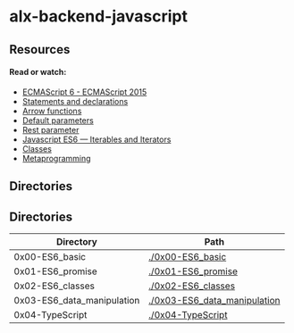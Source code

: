 # alx-backend-javascript
## Resources

#### Read or watch:

* [ECMAScript 6 - ECMAScript 2015](https://intranet.alxswe.com/rltoken/NW1dFLFExQ12_hD8yvkV3A)
* [Statements and declarations](https://intranet.alxswe.com/rltoken/sroRUsUvOZV28V99MHDenw)
* [Arrow functions](https://intranet.alxswe.com/rltoken/N2WLylppCtkkX3YFFtyUHw)
* [Default parameters](https://intranet.alxswe.com/rltoken/kbw9gMO6sdeOKAY23SYVgA)
* [Rest parameter](https://intranet.alxswe.com/rltoken/erZfCvacuGVk9z1CQlJvYQ)
* [Javascript ES6 — Iterables and Iterators](https://intranet.alxswe.com/rltoken/k4hZsX3vRfX2FkAithvjoA)
* [Classes](https://intranet.alxswe.com/rltoken/ke2dSL31JbpAUBW0qWE9WA)
* [Metaprogramming](https://intranet.alxswe.com/rltoken/6OgF5QGbYclp_cwATfq-0g)
## Directories

## Directories

| Directory       | Path                  |
|-----------------|-----------------------|
| 0x00-ES6_basic | [./0x00-ES6_basic](./0x00-ES6_basic) |
| 0x01-ES6_promise | [./0x01-ES6_promise](./0x01-ES6_promise) |
| 0x02-ES6_classes | [./0x02-ES6_classes](./0x02-ES6_classes) |
| 0x03-ES6_data_manipulation | [./0x03-ES6_data_manipulation](./0x03-ES6_data_manipulation) |
| 0x04-TypeScript | [./0x04-TypeScript](./0x04-TypeScript) |
